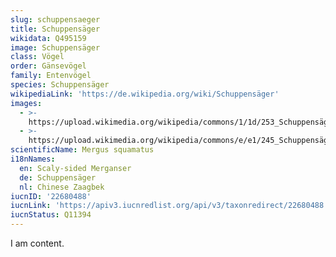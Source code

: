 ```yaml
---
slug: schuppensaeger
title: Schuppensäger
wikidata: Q495159
image: Schuppensäger
class: Vögel
order: Gänsevögel
family: Entenvögel
species: Schuppensäger
wikipediaLink: 'https://de.wikipedia.org/wiki/Schuppensäger'
images:
  - >-
    https://upload.wikimedia.org/wikipedia/commons/1/1d/253_Schuppensäger_2009123ß.JPG
  - >-
    https://upload.wikimedia.org/wikipedia/commons/e/e1/245_Schuppensäger_20091229.JPG
scientificName: Mergus squamatus
i18nNames:
  en: Scaly-sided Merganser
  de: Schuppensäger
  nl: Chinese Zaagbek
iucnID: '22680488'
iucnLink: 'https://apiv3.iucnredlist.org/api/v3/taxonredirect/22680488'
iucnStatus: Q11394
---
```


I am content.
